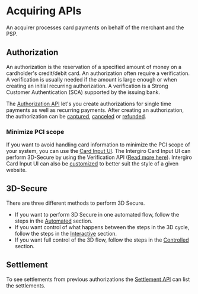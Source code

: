 # Acquiring APIs

An acquirer processes card payments on behalf of the merchant and the PSP.


## Authorization

An authorization is the reservation of a specified amount of money on a cardholder's credit/debit card. 
An authorization often require a verification. 
A verification is usually needed if the amount is large enough or when creating an initial recurring authorization.
A verification is a Strong Customer Authentication (SCA) supported by the issuing bank. 

The [Authorization API](../../authorization/create.html#create) let's you create authorizations for single time payments as well as recurring payments.
After creating an authorization, the authorization can be [captured](../../authorization/captute.html), [canceled](../../authorization/cancel.html) or [refunded](../../authorization/refund.html).

### Minimize PCI scope

If you want to avoid handling card information to minimize the PCI scope of your system, you can use the [Card Input UI](../../card-input/embed.html#embeddable-component).
The Intergiro Card Input UI can perform 3D-Secure by using the Verification API ([Read more here](../../card-input/verification.html#verification)).
Intergiro Card Input UI can also be [customized](../../card-input/style.html#styling) to better suit the style of a given website.

## 3D-Secure
There are three different methods to perform 3D Secure. 
- If you want to perform 3D Secure in one automated flow, follow the steps in the [Automated](../../3d-secure/automated.html) section. 
- If you want control of what happens between the steps in the 3D cycle, follow the steps in the [Interactive](../../3d-secure/interactive.html) section. 
- If you want full control of the 3D flow, follow the steps in the [Controlled](../../3d-secure/controlled.html) section.

## Settlement

To see settlements from previous authorizations the [Settlement API](../../settlement/list.html#list) can list the settlements.
